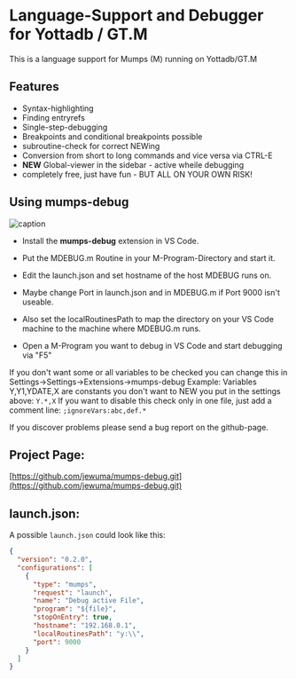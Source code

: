 # Language-Support and Debugger for Yottadb / GT.M

This is a language support for Mumps (M) running on Yottadb/GT.M

## Features
* Syntax-highlighting
* Finding entryrefs
* Single-step-debugging
* Breakpoints and conditional breakpoints possible
* subroutine-check for correct NEWing
* Conversion from short to long commands and vice versa via CTRL-E
* **NEW** Global-viewer in the sidebar - active wheile debugging
* completely free, just have fun - BUT ALL ON YOUR OWN RISK!


## Using mumps-debug

![caption](https://github.com/jewuma/mumps-debug/blob/master/demovideo.gif)

* Install the **mumps-debug** extension in VS Code.
* Put the MDEBUG.m Routine in your M-Program-Directory and start it.
* Edit the launch.json and set hostname of the host MDEBUG runs on.
* Maybe change Port in launch.json and in MDEBUG.m if Port 9000 isn't useable.

* Also set the localRoutinesPath to map the directory on your VS Code machine to the machine where MDEBUG.m runs.

* Open a M-Program you want to debug in VS Code and start debugging via "F5"

If you don't want some or all variables to be checked you can change this in Settings->Settings->Extensions->mumps-debug
Example: Variables Y,Y1,YDATE,X are constants you don't want to NEW
you put in the settings above: ``Y.*,X``
If you want to disable this check only in one file, just add a comment line: ``;ignoreVars:abc,def.*``

If you discover problems please send a bug report on the github-page.

## Project Page:

[https://github.com/jewuma/mumps-debug.git](https://github.com/jewuma/mumps-debug.git)

## launch.json:

A possible `launch.json` could look like this:

```json
{
  "version": "0.2.0",
  "configurations": [
    {
      "type": "mumps",
      "request": "launch",
      "name": "Debug active File",
      "program": "${file}",
      "stopOnEntry": true,
      "hostname": "192.168.0.1",
      "localRoutinesPath": "y:\\",
      "port": 9000
    }
  ]
}
